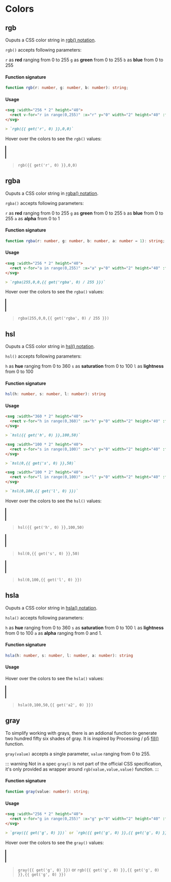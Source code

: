 # Colors

## rgb

Ouputs a CSS color string in [rgb() notation](<https://developer.mozilla.org/en-US/docs/Web/CSS/color_value/rgb()>).

`rgb()` accepts following parameters:

`r` as **red** ranging from 0 to 255
`g` as **green** from 0 to 255
`b` as **blue** from 0 to 255

#### Function signature

```ts
function rgb(r: number, g: number, b: number): string;
```

#### Usage

```md
<svg :width="256 * 2" height="40">
  <rect v-for="r in range(0,255)" :x="r" y="0" width="2" height="40" :fill="rgb(r,0,0)" v-on:mouseover="set('r',r)" />
</svg>

> `rgb({{ get('r', 0) }},0,0)`
```

Hover over the colors to see the `rgb()` values:

<svg :width="256 * 2" height="40">
  <rect v-for="r in range(0,255)" :x="r" y="0" width="2" height="40" :fill="rgb(r,0,0)" v-on:mouseover="set('r',r)" />
</svg>

> `rgb({{ get('r', 0) }},0,0)`

## rgba

Ouputs a CSS color string in [rgba() notation](<https://developer.mozilla.org/en-US/docs/Web/CSS/color_value/rgba()>).

`rgba()` accepts following parameters:

`r` as **red** ranging from 0 to 255
`g` as **green** from 0 to 255
`b` as **blue** from 0 to 255
`a` as **alpha** from 0 to 1

#### Function signature

```ts
function rgba(r: number, g: number, b: number, a: number = 1): string;
```

#### Usage

```md
<svg :width="256 * 2" height="40">
  <rect v-for="a in range(0,255)" :x="a" y="0" width="2" height="40" :fill="rgba(255,0,0,a / 255)" v-on:mouseover="set('rgba',a)" />
</svg>

> `rgba(255,0,0,{{ get('rgba', 0) / 255 }})`
```

Hover over the colors to see the `rgba()` values:

<svg :width="256 * 2" height="40">
  <rect v-for="a in range(0,255)" :x="a" y="0" width="2" height="40" :fill="rgba(255,0,0,a / 255)" v-on:mouseover="set('rgba',a)" />
</svg>

> `rgba(255,0,0,{{ get('rgba', 0) / 255 }})`

## hsl

Ouputs a CSS color string in [hsl() notation](<https://developer.mozilla.org/en-US/docs/Web/CSS/color_value/hsl()>).

`hsl()` accepts following parameters:

`h` as **hue** ranging from 0 to 360
`s` as **saturation** from 0 to 100
`l` as **lightness** from 0 to 100

#### Function signature

```ts
hsl(h: number, s: number, l: number): string
```

#### Usage

```md
<svg :width="360 * 2" height="40">
  <rect v-for="h in range(0,360)" :x="h" y="0" width="2" height="40" :fill="hsl(h,100,50)" v-on:mouseover="set('h',h)" />
</svg>

> `hsl({{ get('h', 0) }},100,50)`

<svg :width="100 * 2" height="40">
  <rect v-for="s in range(0,100)" :x="s" y="0" width="2" height="40" :fill="hsl(0,s,50)" v-on:mouseover="set('s',s)" />
</svg>

> `hsl(0,{{ get('s', 0) }},50)`

<svg :width="100 * 2" height="40">
  <rect v-for="l in range(0,100)" :x="l" y="0" width="2" height="40" :fill="hsl(0,100,l)" v-on:mouseover="set('l',l)" />
</svg>

> `hsl(0,100,{{ get('l', 0) }})`
```

Hover over the colors to see the `hsl()` values:

<svg :width="360 * 2" height="40">
  <rect v-for="h in range(0,360)" :x="h" y="0" width="2" height="40" :fill="hsl(h,100,50)" v-on:mouseover="set('h',h)" />
</svg>

> `hsl({{ get('h', 0) }},100,50)`

<svg :width="100 * 2" height="40">
  <rect v-for="s in range(0,100)" :x="s" y="0" width="2" height="40" :fill="hsl(0,s,50)" v-on:mouseover="set('s',s)" />
</svg>

> `hsl(0,{{ get('s', 0) }},50)`

<svg :width="100 * 2" height="40">
  <rect v-for="l in range(0,100)" :x="l" y="0" width="2" height="40" :fill="hsl(0,100,l)" v-on:mouseover="set('l',l)" />
</svg>

> `hsl(0,100,{{ get('l', 0) }})`

## hsla

Ouputs a CSS color string in [hsla() notation](<https://developer.mozilla.org/en-US/docs/Web/CSS/color_value/hsla()>).

`hsla()` accepts following parameters:

`h` as **hue** ranging from 0 to 360
`s` as **saturation** from 0 to 100
`l` as **lightness** from 0 to 100
`a` as **alpha** ranging from 0 and 1.

#### Function signature

```ts
hsla(h: number, s: number, l: number, a: number): string
```

#### Usage

Hover over the colors to see the `hsla()` values:

<svg :width="100 * 2" height="40">
  <rect v-for="a2 in range(0,100)" :x="a2" y="0" width="2" height="40" :fill="hsla(0,100,50,a2 / 100)" v-on:mouseover="set('a2',a2)" />
</svg>

> `hsla(0,100,50,{{ get('a2', 0) }})`

## gray

To simplify working with grays, there is an addional function to generate two hundred fifty six shades of gray. It is inspired by Processing / p5 [fill()](https://p5js.org/reference/#/p5/fill) function.

`gray(value)` accepts a single parameter, `value` ranging from 0 to 255.

::: warning Not in a spec
`gray()` is not part of the official CSS specification, it's only provided as wrapper around `rgb(value,value,value)` function.
:::

#### Function signature

```ts
function gray(value: number): string;
```

#### Usage

```md
<svg :width="256 * 2" height="40">
  <rect v-for="g in range(0,255)" :x="g" y="0" width="2" height="40" :fill="gray(g)" v-on:mouseover="set('g',g)" />
</svg>

> `gray({{ get('g', 0) }})` or `rgb({{ get('g', 0) }},{{ get('g', 0) }},{{ get('g', 0) }})`
```

Hover over the colors to see the `gray()` values:

<svg :width="256 * 2" height="40">
  <rect v-for="g in range(0,255)" :x="g" y="0" width="2" height="40" :fill="gray(g)" v-on:mouseover="set('g',g)" />
</svg>

> `gray({{ get('g', 0) }})` or `rgb({{ get('g', 0) }},{{ get('g', 0) }},{{ get('g', 0) }})`
